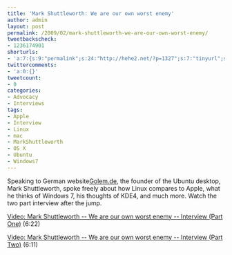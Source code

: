 ```yaml
---
title: 'Mark Shuttleworth: We are our own worst enemy'
author: admin
layout: post
permalink: /2009/02/mark-shuttleworth-we-are-our-own-worst-enemy/
tweetbackscheck:
- 1236174901
shorturls:
- 'a:7:{s:9:"permalink";s:24:"http://hehe2.net/?p=1327";s:7:"tinyurl";s:25:"http://tinyurl.com/brrdpl";s:4:"isgd";s:17:"http://is.gd/kB8E";s:5:"bitly";s:19:"http://bit.ly/KSdlv";s:5:"snipr";s:22:"http://snipr.com/cihty";s:5:"snurl";s:22:"http://snurl.com/cihty";s:7:"snipurl";s:24:"http://snipurl.com/cihty";}'
twittercomments:
- 'a:0:{}'
tweetcount:
- 0
categories:
- Advocacy
- Interviews
tags:
- Apple
- Interview
- Linux
- mac
- MarkShuttleworth
- OS X
- Ubuntu
- Windows7
---
```

Speaking to German website[Golem.de](http://video.golem.de/list/mark_shuttleworth_-_we_are_our_own_worst_enemy.html), the founder of the Ubuntu desktop, Mark Shuttleworth, spoke freely about how Linux compares to Apple, what he thinks of Windows 7, his thoughts of KDE4, and much more. Watch the two part interview after the jump.

[Video: Mark Shuttleworth -- We are our own worst enemy -- Interview (Part One)](http://video.golem.de/desktop-applikationen/1875/mark-shuttleworth-interview-(part-one).html) (6:22)

[Video: Mark Shuttleworth -- We are our own worst enemy -- Interview (Part Two)](http://video.golem.de/desktop-applikationen/1876/mark-shuttleworth-interview-(part-two).html) (6:11)
